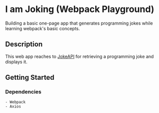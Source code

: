 # I am Joking (Webpack Playground)

Building a basic one-page app that generates programming jokes while learning webpack's basic concepts. 

## Description

This web app reaches to [JokeAPI](https://github.com/Sv443-Network/JokeAPI) for retrieving a programming joke and displays it.

## Getting Started

### Dependencies

    - Webpack
    - Axios
